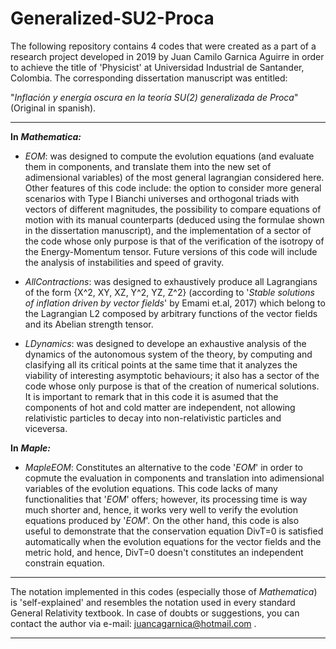 # Generalized-SU2-Proca

The following repository contains 4 codes that were created as a part of a research project developed in 2019 by Juan Camilo Garnica Aguirre in order to achieve the title of 'Physicist' at Universidad Industrial de Santander, Colombia.  The corresponding dissertation manuscript was entitled:

"_Inflación y energía oscura en la teoría SU(2) generalizada de Proca_" (Original in spanish).

_ _ _

**In** ***Mathematica:***

* _EOM_: was designed to compute the evolution equations (and evaluate them in components, and translate them into the new set of adimensional variables) of the most general lagrangian considered here. Other features of this code include: the option to consider more general scenarios with Type I Bianchi universes and orthogonal triads with vectors of different magnitudes, the possibility to compare equations of motion with its manual counterparts (deduced using the formulae shown in the dissertation manuscript), and the implementation of a sector of the code whose only purpose is that of the verification of the isotropy of the Energy-Momentum tensor. Future versions of this code will include the analysis of instabilities and speed of gravity.

* _AllContractions_: was designed to exhaustively produce all Lagrangians of the form {X^2, XY, XZ, Y^2, YZ, Z^2} (according to '_Stable solutions of inflation driven by vector fields_' by Emami et.al, 2017) which belong to the Lagrangian L2 composed by arbitrary functions of the vector fields and its Abelian strength tensor.

* _LDynamics_: was designed to develope an exhaustive analysis of the dynamics of the autonomous system of the theory, by computing and clasifying all its critical points at the same time that it analyzes the viability of interesting asymptotic behaviours; it also has a sector of the code whose only purpose is that of the creation of numerical solutions. It is important to remark that in this code it is asumed that the components of hot and cold matter are independent, not allowing relativistic particles to decay into non-relativistic particles and viceversa.


**In** ***Maple:***
* _MapleEOM_: Constitutes an alternative to the code '_EOM_' in order to copmute the evaluation in components and translation into adimensional variables of the evolution equations. This code lacks of many functionalities that '_EOM_' offers; however, its processing time is way much shorter and, hence, it works very well to verify the evolution equations produced by '_EOM_'. On the other hand, this code is also useful to demonstrate that the conservation equation DivT=0 is satisfied automatically when the evolution equations for the vector fields and the metric hold, and hence, DivT=0 doesn't constitutes an independent constrain equation.


_ _ _ 

The notation implemented in this codes (especially those of _Mathematica_) is 'self-explained' and resembles the notation used in every standard General Relativity textbook. In case of doubts or suggestions, you can contact the author via e-mail: juancagarnica@hotmail.com .

- - -
